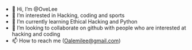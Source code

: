 - 👋 Hi, I’m @OveLee
- 👀 I’m interested in Hacking, coding and sports
- 🌱 I’m currently learning Ethical Hacking and Python 
- 💞️ I’m looking to collaborate on github with people who are interested at hacking and coding
- 📫 How to reach me (Oalemilee@gmail.com) 

<!---
OveLee/OveLee is a ✨ special ✨ repository because its `README.md` (this file) appears on your GitHub profile.
You can click the Preview link to take a look at your changes.
--->
